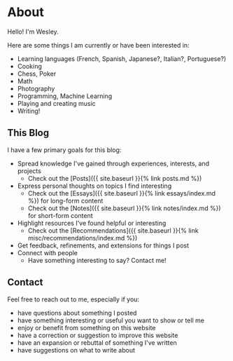 # About

Hello! I'm Wesley.

Here are some things I am currently or have been interested in:
- Learning languages (French, Spanish, Japanese?, Italian?, Portuguese?)
- Cooking
- Chess, Poker
- Math
- Photography
- Programming, Machine Learning
- Playing and creating music
- Writing!


## This Blog

I have a few primary goals for this blog:

- Spread knowledge I've gained through experiences, interests, and projects
    - Check out the [Posts]({{ site.baseurl }}{% link posts.md %})
- Express personal thoughts on topics I find interesting
    - Check out the [Essays]({{ site.baseurl }}{% link essays/index.md %}) for long-form content
    - Check out the [Notes]({{ site.baseurl }}{% link notes/index.md %}) for short-form content
- Highlight resources I've found helpful or interesting
    - Check out the [Recommendations]({{ site.baseurl }}{% link misc/recommendations/index.md %})
- Get feedback, refinements, and extensions for things I post
- Connect with people
    - Have something interesting to say? Contact me!

## Contact

Feel free to reach out to me, especially if you:

- have questions about something I posted
- have something interesting or useful you want to show or tell me
- enjoy or benefit from something on this website
- have a correction or suggestion to improve this website
- have an expansion or rebuttal of something I've written
- have suggestions on what to write about
